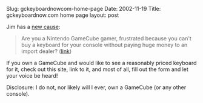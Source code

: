 Slug: gckeyboardnowcom-home-page
Date: 2002-11-19
Title: gckeyboardnow.com home page
layout: post

Jim has a <a href="http://www.gckeyboardnow.com/">new cause</a>:
<blockquote>Are you a Nintendo GameCube gamer, frustrated because you can&#39;t buy a keyboard for your console without paying huge money to an import dealer? (<a href="http://www.gckeyboardnow.com/">link</a>)</blockquote>
If you own a GameCube and would like to see a reasonably priced keyboard for it, check out this site, link to it, and most of all, fill out the form and let your voice be heard!

Disclosure: I do not, nor likely will I ever, own a GameCube (or any other console).

